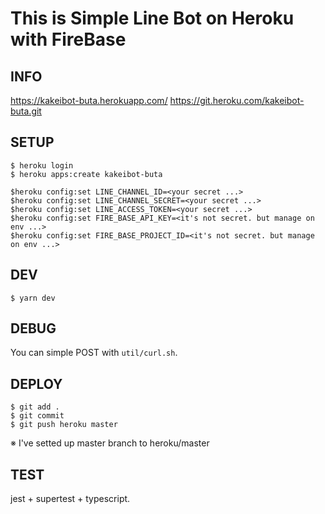 # This is Simple Line Bot on Heroku with FireBase

## INFO

https://kakeibot-buta.herokuapp.com/
https://git.heroku.com/kakeibot-buta.git

## SETUP

```
$ heroku login
$ heroku apps:create kakeibot-buta
```

```
$heroku config:set LINE_CHANNEL_ID=<your secret ...>
$heroku config:set LINE_CHANNEL_SECRET=<your secret ...>
$heroku config:set LINE_ACCESS_TOKEN=<your secret ...>
$heroku config:set FIRE_BASE_API_KEY=<it's not secret. but manage on env ...>
$heroku config:set FIRE_BASE_PROJECT_ID=<it's not secret. but manage on env ...>
```

## DEV

```
$ yarn dev
```

## DEBUG

You can simple POST with `util/curl.sh`.

## DEPLOY

```
$ git add .
$ git commit
$ git push heroku master
```

※ I've setted up master branch to heroku/master

## TEST

jest + supertest + typescript.
